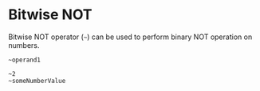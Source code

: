 # Bitwise NOT

Bitwise NOT operator (`~`) can be used to perform binary NOT operation on numbers.

```title="Syntax"
~operand1
```

```title="Example"
~2
~someNumberValue
```
